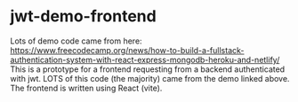 ﻿# jwt-demo-frontend

Lots of demo code came from here: https://www.freecodecamp.org/news/how-to-build-a-fullstack-authentication-system-with-react-express-mongodb-heroku-and-netlify/ This is a prototype for a frontend requesting from a backend authenticated with jwt. LOTS of this code (the majority) came from the demo linked above. The frontend is written using React (vite).
